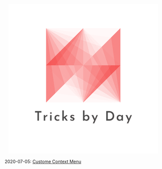 <div align="center">

![logo](./src/assets/logo-480.png)

</div>


2020-07-05: [Custome Context Menu](https://codepen.io/mudontire/pen/ZEQvRNX)